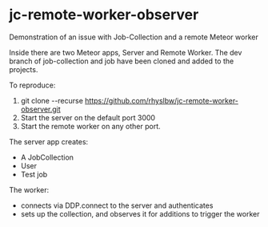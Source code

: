 # jc-remote-worker-observer
Demonstration of an issue with Job-Collection and a remote Meteor worker

Inside there are two Meteor apps, Server and Remote Worker. The dev branch of job-collection and job have been cloned and added to the projects.

To reproduce:

1. git clone --recurse https://github.com/rhyslbw/jc-remote-worker-observer.git
2. Start the server on the default port 3000
3. Start the remote worker on any other port.

The server app creates:
- A JobCollection
- User
- Test job

The worker:
- connects via DDP.connect to the server and authenticates
- sets up the collection, and observes it for additions to trigger the worker


